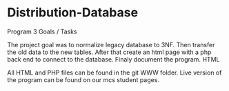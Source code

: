 # Distribution-Database
Program 3
Goals / Tasks

The project goal was to normalize legacy database to 3NF. Then transfer the old data to the new tables. After that create an html page with a php back end to connect to the database. Finaly document the program.
HTML

All HTML and PHP files can be found in the git WWW folder. Live version of the program can be found on our mcs student pages.
